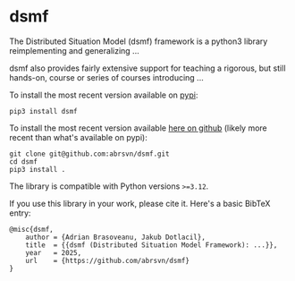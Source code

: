 # dsmf

The Distributed Situation Model (dsmf) framework is a python3 library reimplementing and generalizing ...

dsmf also provides fairly extensive support for teaching a rigorous, but still hands-on, course or series of courses introducing ...

To install the most recent version available on [pypi](https://pypi.org/project/dsmf/):

```console
pip3 install dsmf
```

To install the most recent version available [here on github](https://github.com/abrsvn/dsmf) (likely more recent than what's available on pypi):

```console
git clone git@github.com:abrsvn/dsmf.git
cd dsmf
pip3 install .
```

The library is compatible with Python versions `>=3.12`.

If you use this library in your work, please cite it. Here's a basic BibTeX entry:

```
@misc{dsmf,
    author = {Adrian Brasoveanu, Jakub Dotlacil},
    title  = {{dsmf (Distributed Situation Model Framework): ...}},
    year   = 2025,
    url    = {https://github.com/abrsvn/dsmf}
}
```

